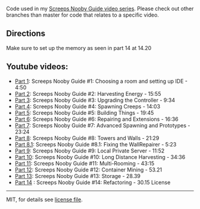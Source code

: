 Code used in my [Screeps Nooby Guide video series](https://www.youtube.com/playlist?list=PL0EZQ169YGlor5rzeJEYYPE3tGYT2zGT2). Please check out other branches than master for code that relates to a specific video.

Directions
----
Make sure to set up the memory as seen in part 14 at 14.20

Youtube videos:
----

- [Part 1](https://www.youtube.com/watch?v=edBMmOAfJ-Q): Screeps Nooby Guide #1: Choosing a room and setting up IDE - 4:50
- [Part 2](https://www.youtube.com/watch?v=8woEL3hQeNY): Screeps Nooby Guide #2: Harvesting Energy - 15:55
- [Part 3](https://www.youtube.com/watch?v=GCnwbNW6Y5k): Screeps Nooby Guide #3: Upgrading the Controller - 9:34
- [Part 4](https://www.youtube.com/watch?v=vlVSwfM1sR8): Screeps Nooby Guide #4: Spawning Creeps - 14:03
- [Part 5](https://www.youtube.com/watch?v=prmhEdyFK1A): Screeps Nooby Guide #5: Building Things - 19:45
- [Part 6](https://www.youtube.com/watch?v=T1iTp5Av6ls): Screeps Nooby Guide #6: Repairing and Extensions - 16:36
- [Part 7](https://www.youtube.com/watch?v=MAeO44aBgw8): Screeps Nooby Guide #7: Advanced Spawning and Prototypes - 23:24
- [Part 8](https://www.youtube.com/watch?v=1UB0h468A8M): Screeps Nooby Guide #8: Towers and Walls - 21:29
- [Part 8.1](https://www.youtube.com/watch?v=XgCBdF1BBdE): Screeps Nooby Guide #8.1: Fixing the WallRepairer - 5:23
- [Part 9](https://www.youtube.com/watch?v=KK7Cnum6DUc): Screeps Nooby Guide #9: Local Private Server - 11:52
- [Part 10](https://www.youtube.com/watch?v=BiIDH2Ui8L8): Screeps Nooby Guide #10: Long Distance Harvesting - 34:36
- [Part 11](https://www.youtube.com/watch?v=b_dn8a7xvec): Screeps Nooby Guide #11: Multi-Rooming - 43:15
- [Part 12](https://www.youtube.com/watch?v=XyRQDmZWPDU): Screeps Nooby Guide #12: Container Mining - 53.21
- [Part 13](https://www.youtube.com/watch?v=lYzJC7dAGec&t=4s): Screeps Nooby Guide #13: Storage - 28.39
- [Part 14](https://www.youtube.com/watch?v=6b-ZZ6bROWI&t=857s) : Screeps Nooby Guide #14: Refactoring - 30.15
License
----

MIT, for details see [license file](LICENCE).
